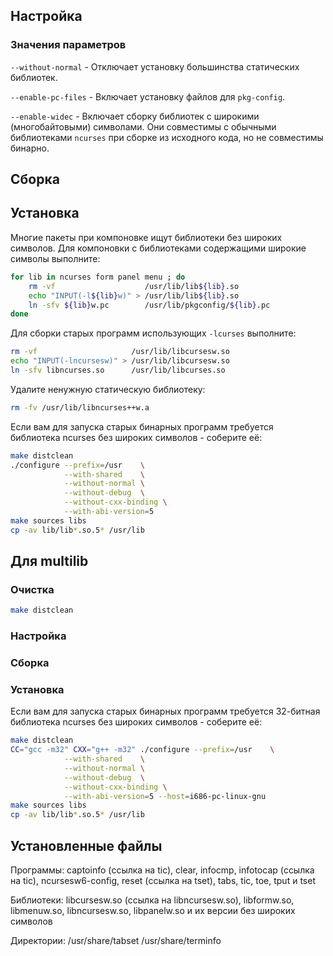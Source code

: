 <pkg :name="'ncurses'" instsize showsbu2></pkg>

## Настройка

<package-script :package="'ncurses'" :type="'configure'"></package-script>

### Значения параметров

`--without-normal` - Отключает установку большинства статических библиотек.

`--enable-pc-files` - Включает установку файлов для `pkg-config`.

`--enable-widec` - Включает сборку библиотек с широкими (многобайтовыми) символами. Они совместимы с обычными библиотеками `ncurses` при сборке из исходного кода, но не совместимы бинарно.

## Сборка

<package-script :package="'ncurses'" :type="'build'"></package-script>

## Установка

<package-script :package="'ncurses'" :type="'install'"></package-script>

Многие пакеты при компоновке ищут библиотеки без широких символов. Для компоновки с библиотеками содержащими широкие символы выполните:

```bash
for lib in ncurses form panel menu ; do
    rm -vf                    /usr/lib/lib${lib}.so
    echo "INPUT(-l${lib}w)" > /usr/lib/lib${lib}.so
    ln -sfv ${lib}w.pc        /usr/lib/pkgconfig/${lib}.pc
done
```

Для сборки старых программ использующих `-lcurses` выполните:

```bash
rm -vf                     /usr/lib/libcursesw.so
echo "INPUT(-lncursesw)" > /usr/lib/libcursesw.so
ln -sfv libncurses.so      /usr/lib/libcurses.so
```

Удалите ненужную статическую библиотеку:

```bash
rm -fv /usr/lib/libncurses++w.a
```

Если вам для запуска старых бинарных программ требуется библиотека ncurses без широких символов - соберите её:

```bash
make distclean
./configure --prefix=/usr    \
            --with-shared    \
            --without-normal \
            --without-debug  \
            --without-cxx-binding \
            --with-abi-version=5
make sources libs
cp -av lib/lib*.so.5* /usr/lib
```

## Для multilib

### Очистка

```bash
make distclean
```

### Настройка

<package-script :package="'ncurses'" :type="'multi_configure'"></package-script>

### Сборка

<package-script :package="'ncurses'" :type="'multi_build'"></package-script>

### Установка

<package-script :package="'ncurses'" :type="'multi_install'"></package-script>

Если вам для запуска старых бинарных программ требуется 32-битная библиотека ncurses без широких символов - соберите её:

```bash
make distclean
CC="gcc -m32" CXX="g++ -m32" ./configure --prefix=/usr    \
            --with-shared    \
            --without-normal \
            --without-debug  \
            --without-cxx-binding \
            --with-abi-version=5 --host=i686-pc-linux-gnu
make sources libs
cp -av lib/lib*.so.5* /usr/lib
```

## Установленные файлы

Программы: captoinfo (ссылка на tic), clear, infocmp, infotocap (ссылка на tic), ncursesw6-config, reset (ссылка на tset), tabs, tic, toe, tput и tset

Библиотеки: libcursesw.so (ссылка на libncursesw.so), libformw.so, libmenuw.so, libncursesw.so, libpanelw.so и их версии без широких символов

Директории: /usr/share/tabset /usr/share/terminfo

<script>
	new Vue({ el: '#main' })
</script>
